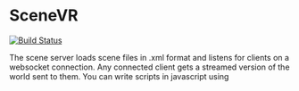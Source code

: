 # SceneVR

[![Build Status](https://travis-ci.org/bnolan/scenevr.svg?branch=master)](https://travis-ci.org/bnolan/scenevr)

The scene server loads scene files in .xml format and listens for clients on a websocket connection. Any connected client gets a streamed version of the world sent to them. You can write scripts in javascript using <script /> tags in your scenefile to provide interactivity to connected clients.

Contact [bnolan@gmail.com](mailto:bnolan@gmail.com). Follow development at [@scenevr](http://twitter.com/scenevr/).

![Screenshot](https://pbs.twimg.com/media/B2tuCOKCAAA7VQ7.png:large)

---

## Installation

Prerequisites: make sure you have the latest version of Node and NPM installed.

OS: Verified running on Windows 8 and Mac OS X.

### Running the scenevr server
1. Clone this repo: https://github.com/bnolan/scenevr.git
1. `cd scenevr`
1. `npm install`
1. `node server.js scenes`

Note: *you can replace hello.xml with any of the demo files*

### Running the scenevr-web client
In a new console window, and in a new directory:

1. Clone the scenevr-web repo: https://github.com/bnolan/scenevr-web.git
1. `cd scenevr-web`
1. `npm install`
1. `npm install -g coffee-script`
1. `npm start`

You should now be able to open `localhost:9000` in your browser to see a list of scenes. You can edit these scenes in your favourite text editor, and when you hit save, the scene will automatically reload in your client.

---

## Credits

Credits:
========

### Knight, SUV and Beardie models

@mikelovesrobots
https://github.com/mikelovesrobots/mmmm

### Baking demo and cubes models

@bnolan

### Gallery

[Modified use](http://forums.sketchup.com/t/contact-license-problem/2082/10) off a sketchup warehouse model by Jeff Park.
https://3dwarehouse.sketchup.com/model.html?id=f1feb84e82b7f43479b47ca83eb27537

### Clouds skybox

"free skyboxes"
http://www.redsorceress.com/skybox.html

### Miramar Skybox

By Jockum Skoglund aka hipshot
hipshot@zfight.com
www.zfight.com
Stockholm, 2005 08 25

"Modify however you like, just cred me for my work, maybe link to my page."

### Skyrender and dark skyboxes

by Roel Reijerse
http://reije081.home.xs4all.nl/skyboxes/

"This work is licensed under a Creative Commons Attribution-NonCommercial-ShareAlike 3.0 Unported License. If that license does not fit to your purposes, please contact me. And if you create something beautiful with them that you would like to share, I'll be glad to receive a message :)"

---

## License

Copyright (c) 2014, Ben Nolan
All rights reserved.

Redistribution and use in source and binary forms, with or without modification, are permitted provided that the following conditions are met:

1. Redistributions of source code must retain the above copyright notice, this list of conditions and the following disclaimer.

2. Redistributions in binary form must reproduce the above copyright notice, this list of conditions and the following disclaimer in the documentation and/or other materials provided with the distribution.

3. Neither the name of the copyright holder nor the names of its contributors may be used to endorse or promote products derived from this software without specific prior written permission.

THIS SOFTWARE IS PROVIDED BY THE COPYRIGHT HOLDERS AND CONTRIBUTORS "AS IS" AND ANY EXPRESS OR IMPLIED WARRANTIES, INCLUDING, BUT NOT LIMITED TO, THE IMPLIED WARRANTIES OF MERCHANTABILITY AND FITNESS FOR A PARTICULAR PURPOSE ARE DISCLAIMED. IN NO EVENT SHALL THE COPYRIGHT HOLDER OR CONTRIBUTORS BE LIABLE FOR ANY DIRECT, INDIRECT, INCIDENTAL, SPECIAL, EXEMPLARY, OR CONSEQUENTIAL DAMAGES (INCLUDING, BUT NOT LIMITED TO, PROCUREMENT OF SUBSTITUTE GOODS OR SERVICES; LOSS OF USE, DATA, OR PROFITS; OR BUSINESS INTERRUPTION) HOWEVER CAUSED AND ON ANY THEORY OF LIABILITY, WHETHER IN CONTRACT, STRICT LIABILITY, OR TORT (INCLUDING NEGLIGENCE OR OTHERWISE) ARISING IN ANY WAY OUT OF THE USE OF THIS SOFTWARE, EVEN IF ADVISED OF THE POSSIBILITY OF SUCH DAMAGE.
